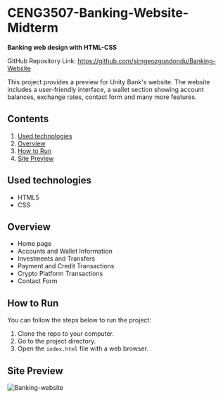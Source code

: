 # CENG3507-Banking-Website-Midterm
**Banking web design with HTML-CSS**

GitHub Repository Link: https://github.com/simgeozgundondu/Banking-Website 

This project provides a preview for Unity Bank's website. The website includes a user-friendly interface, a wallet section showing account balances, exchange rates, contact form and many more features.

## Contents
1. [Used technologies](#used-technologies)
2. [Overview](#overview)
3. [How to Run](#how-to-run)
5. [Site Preview](#site-preview)


## Used technologies
- HTML5
- CSS

## Overview
- Home page
- Accounts and Wallet Information
- Investments and Transfers
- Payment and Credit Transactions
- Crypto Platform Transactions
- Contact Form
## How to Run

You can follow the steps below to run the project:

1. Clone the repo to your computer.
2. Go to the project directory.
3. Open the `index.html` file with a web browser.

## Site Preview
![Banking-website](https://github.com/simgeozgundondu/Banking-Website/assets/118876817/13568d19-3596-4fa0-8456-e54c3897923a)
